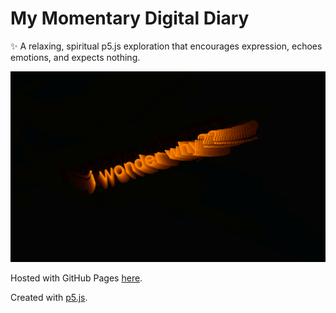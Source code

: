 # My Momentary Digital Diary

✨ A relaxing, spiritual p5.js exploration that encourages expression, echoes emotions, and expects nothing.

<img src="digitaldiary.png" width="600">

Hosted with GitHub Pages [here](https://leesue630.github.io/digitaldiary/).

Created with [p5.js](https://p5js.org/).
